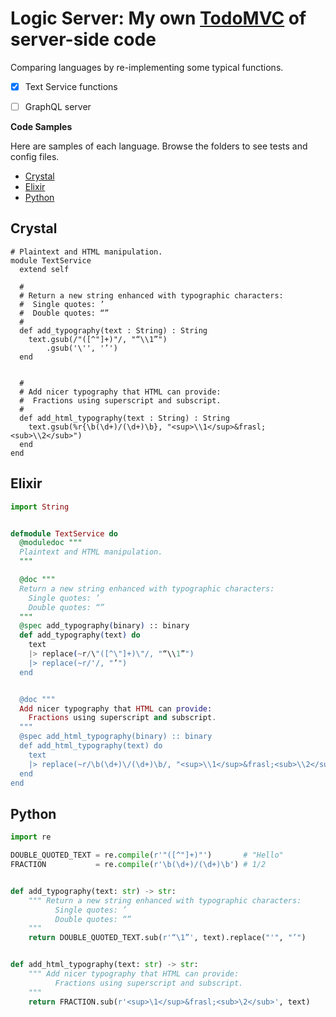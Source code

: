 # Logic Server: My own [TodoMVC](https://todomvc.com) of server-side code

Comparing languages by re-implementing some typical functions.

- [x] Text Service functions
- [ ] GraphQL server


**Code Samples**

Here are samples of each language. Browse the folders to see tests and config files.

* [Crystal](#Crystal)
* [Elixir](#Elixir)
* [Python](#Python)


## Crystal

```Crystal
# Plaintext and HTML manipulation.
module TextService
  extend self

  #
  # Return a new string enhanced with typographic characters:
  #  Single quotes: ’
  #  Double quotes: “”
  #
  def add_typography(text : String) : String
    text.gsub(/"([^"]+)"/, "“\\1”")
        .gsub('\'', '’')
  end


  #
  # Add nicer typography that HTML can provide:
  #  Fractions using superscript and subscript.
  #
  def add_html_typography(text : String) : String
    text.gsub(%r{\b(\d+)/(\d+)\b}, "<sup>\\1</sup>&frasl;<sub>\\2</sub>")
  end
end
```

## Elixir

```elixir
import String


defmodule TextService do
  @moduledoc """
  Plaintext and HTML manipulation.
  """

  @doc """
  Return a new string enhanced with typographic characters:
    Single quotes: ’
    Double quotes: “”
  """
  @spec add_typography(binary) :: binary
  def add_typography(text) do
    text
    |> replace(~r/\"([^\"]+)\"/, "“\\1”")
    |> replace(~r/'/, "’")
  end


  @doc """
  Add nicer typography that HTML can provide:
    Fractions using superscript and subscript.
  """
  @spec add_html_typography(binary) :: binary
  def add_html_typography(text) do
    text
    |> replace(~r/\b(\d+)\/(\d+)\b/, "<sup>\\1</sup>&frasl;<sub>\\2</sub>")
  end
end
```

## Python

```python
import re

DOUBLE_QUOTED_TEXT = re.compile(r'"([^"]+)"')       # "Hello"
FRACTION           = re.compile(r'\b(\d+)/(\d+)\b') # 1/2


def add_typography(text: str) -> str:
    """ Return a new string enhanced with typographic characters:
          Single quotes: ’
          Double quotes: “”
    """
    return DOUBLE_QUOTED_TEXT.sub(r'“\1”', text).replace("'", "’")


def add_html_typography(text: str) -> str:
    """ Add nicer typography that HTML can provide:
          Fractions using superscript and subscript.
    """
    return FRACTION.sub(r'<sup>\1</sup>&frasl;<sub>\2</sub>', text)
```
